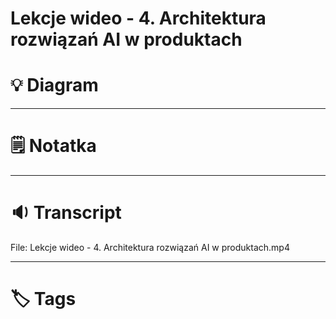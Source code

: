 # Lekcje wideo - 4. Architektura rozwiązań AI w produktach

# 💡 Diagram



___

# 🗒️ Notatka



___

# 🔉 Transcript
File: Lekcje wideo - 4. Architektura rozwiązań AI w produktach.mp4<br>


___
# 🏷️ Tags
